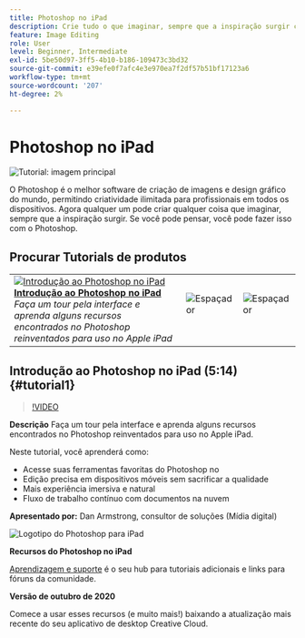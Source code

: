 ```yaml
---
title: Photoshop no iPad
description: Crie tudo o que imaginar, sempre que a inspiração surgir com o Photoshop no iPad
feature: Image Editing
role: User
level: Beginner, Intermediate
exl-id: 5be50d97-3ff5-4b10-b186-109473c3bd32
source-git-commit: e39efe0f7afc4e3e970ea7f2df57b51bf17123a6
workflow-type: tm+mt
source-wordcount: '207'
ht-degree: 2%

---
```


# Photoshop no iPad

![Tutorial: imagem principal](../assets/PSoniPad.jpg)

O Photoshop é o melhor software de criação de imagens e design gráfico do mundo, permitindo criatividade ilimitada para profissionais em todos os dispositivos. Agora qualquer um pode criar qualquer coisa que imaginar, sempre que a inspiração surgir. Se você pode pensar, você pode fazer isso com o Photoshop.

## Procurar Tutorials de produtos

<table style="table-layout:fixed">
<tr>
 <td>
   <a href="photoshopipad.md#tutorial1">
      <img alt="Introdução ao Photoshop no iPad" src="../assets/PSiPad_thumbnail.jpg" />
   </a>
    <div>
   <a href="photoshopipad.md#tutorial1"><strong>Introdução ao Photoshop no iPad</strong></a>
    </div>
    <em>Faça um tour pela interface e aprenda alguns recursos encontrados no Photoshop reinventados para uso no Apple iPad</em>
    <br>
  </td>
  <td>
    <img alt="Espaçador" src="../assets/Whitespacer.png" />
    <div>
    <br>
  </td>
  <td>
    <img alt="Espaçador" src="../assets/Whitespacer.png" />
    <div>
    <br>
  </td>
</tr>
</table>

## Introdução ao Photoshop no iPad (5:14) {#tutorial1}

>[!VIDEO](https://video.tv.adobe.com/v/326899?hidetitle=true)

**Descrição**
Faça um tour pela interface e aprenda alguns recursos encontrados no Photoshop reinventados para uso no Apple iPad.

Neste tutorial, você aprenderá como:
* Acesse suas ferramentas favoritas do Photoshop no
* Edição precisa em dispositivos móveis sem sacrificar a qualidade
* Mais experiência imersiva e natural
* Fluxo de trabalho contínuo com documentos na nuvem

**Apresentado por:**
Dan Armstrong, consultor de soluções (Mídia digital)

![Logotipo do Photoshop para iPad](../assets/ps_appicon_96.png)

**Recursos do Photoshop no iPad**

[Aprendizagem e suporte](https://helpx.adobe.com/support/photoshop.html) é o seu hub para tutoriais adicionais e links para fóruns da comunidade.

**Versão de outubro de 2020**

Comece a usar esses recursos (e muito mais!) baixando a atualização mais recente do seu aplicativo de desktop Creative Cloud.
